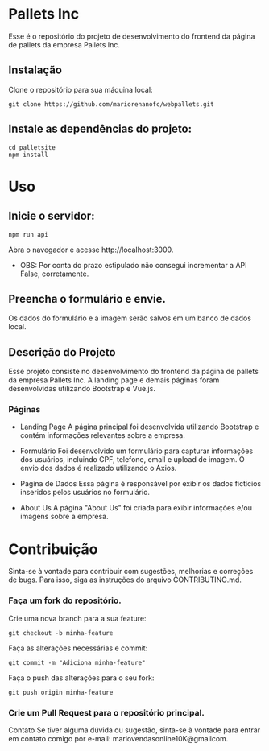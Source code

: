 # Pallets Inc

Esse é o repositório do projeto de desenvolvimento do frontend da página de pallets da empresa Pallets Inc.

## Instalação

Clone o repositório para sua máquina local:

```
git clone https://github.com/mariorenanofc/webpallets.git
```

## Instale as dependências do projeto:

````
cd palletsite
npm install
````

# Uso


## Inicie o servidor:


``
npm run api
``

Abra o navegador e acesse http://localhost:3000.

* OBS: Por conta do prazo estipulado não consegui incrementar a API False, corretamente.

## Preencha o formulário e envie.

Os dados do formulário e a imagem serão salvos em um banco de dados local.

## Descrição do Projeto

Esse projeto consiste no desenvolvimento do frontend da página de pallets da empresa Pallets Inc. A landing page e demais páginas foram desenvolvidas utilizando Bootstrap e Vue.js.

### Páginas


* Landing Page
A página principal foi desenvolvida utilizando Bootstrap e contém informações relevantes sobre a empresa.

* Formulário
Foi desenvolvido um formulário para capturar informações dos usuários, incluindo CPF, telefone, email e upload de imagem. O envio dos dados é realizado utilizando o Axios.

* Página de Dados
Essa página é responsável por exibir os dados fictícios inseridos pelos usuários no formulário.

* About Us
A página "About Us" foi criada para exibir informações e/ou imagens sobre a empresa.
# Contribuição

Sinta-se à vontade para contribuir com sugestões, melhorias e correções de bugs. Para isso, siga as instruções do arquivo CONTRIBUTING.md.

### Faça um fork do repositório.

Crie uma nova branch para a sua feature:

````
git checkout -b minha-feature
````


Faça as alterações necessárias e commit:

````
git commit -m "Adiciona minha-feature"
````


Faça o push das alterações para o seu fork:

````
git push origin minha-feature
````

### Crie um Pull Request para o repositório principal.

Contato
Se tiver alguma dúvida ou sugestão, sinta-se à vontade para entrar em contato comigo por e-mail: mariovendasonline10K@gmailcom.
